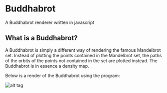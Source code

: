 # Buddhabrot
A Buddhabrot renderer written in javascript

## What is a Buddhabrot?
A Buddhabrot is simply a different way of rendering the famous Mandelbrot set.
Instead of plotting the points contained in the Mandelbrot set, the paths of the orbits of the points not contained in the set are plotted instead. The Buddhabrot is in essence a density map. 

Below is a render of the Buddhabrot using the program:

![alt tag](https://github.com/DerrickAfrifa/Buddhabrot/blob/master/download.png)
